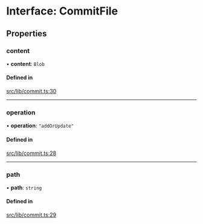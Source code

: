 # Interface: CommitFile

## Properties

### content

• **content**: `Blob`

#### Defined in

[src/lib/commit.ts:30](https://github.com/huggingface/huggingface.js/blob/16bd879/packages/hub/src/lib/commit.ts#L30)

___

### operation

• **operation**: ``"addOrUpdate"``

#### Defined in

[src/lib/commit.ts:28](https://github.com/huggingface/huggingface.js/blob/16bd879/packages/hub/src/lib/commit.ts#L28)

___

### path

• **path**: `string`

#### Defined in

[src/lib/commit.ts:29](https://github.com/huggingface/huggingface.js/blob/16bd879/packages/hub/src/lib/commit.ts#L29)
